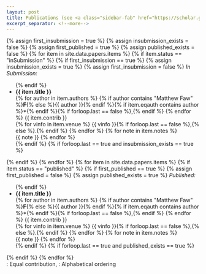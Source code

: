 ```yaml
---
layout: post
title: Publications (see <a class="sidebar-fab" href="https://scholar.google.com/citations?user=uzyYjPkAAAAJ&view_op=list_works&sortby=pubdate" target="_blank"><i class="fab fa-company fa-google"></i></a>)
excerpt_separator: <!--more-->
---
```


{% assign first_insubmission = true %}
{% assign insubmission_exists = false %}
{% assign first_published = true %}
{% assign published_exists = false %}
{% for item in site.data.papers.items %}
    {% if item.status == "inSubmission" %}
        {% if first_insubmission == true %}
            {% assign insubmission_exists = true %}
            {% assign first_insubmission = false %}
<em>In Submission:</em>
<ul>
        {% endif %}
    <li>
    <b>{{ item.title }}</b> <a href="{{ site.data.links[item.linkkey][item.linkver] }}"><i class="fa-regular fa-newspaper"></i></a>
    <br>{% for author in item.authors %}
    {% if author contains "Matthew Faw" %}<b>F</b>{% else %}{{ author }}{% endif %}{% if item.eqauth contains author %}*{% endif %}{% if forloop.last == false %},{% endif %}
    {% endfor %}
    {{ item.contrib }}
    <br>{% for vinfo in item.venue %}
        {{ vinfo }}{% if forloop.last == false %},{% else %}.{% endif %}
    {% endfor %}
    {% for note in item.notes %}
        <br>{{ note }}
    {% endfor %}
    </li>
    {% endif %}
    {% if forloop.last == true and insubmission_exists == true %}
</ul>
    {% endif %}
{% endfor %}
{% for item in site.data.papers.items %}
    {% if item.status == "published" %}
        {% if first_published == true %}
            {% assign first_published = false %}
            {% assign published_exists = true %}
<em>Published:</em>
<ul>
        {% endif %}
    <li>
    <b>{{ item.title }}</b> <a href="{{ site.data.links[item.linkkey][item.linkver] }}"><i class="fa-regular fa-newspaper"></i></a>
    <!--<a href="{{ site.data.links[item.linkkey][item.linkver] }}">{{ item.title }}</a>-->
    <br>{% for author in item.authors %}
    {% if author contains "Matthew Faw" %}<b>F</b>{% else %}{{ author }}{% endif %}{% if item.eqauth contains author %}*{% endif %}{% if forloop.last == false %},{% endif %}
    {% endfor %}
    {{ item.contrib }}
    <br>{% for vinfo in item.venue %}
        {{ vinfo }}{% if forloop.last == false %},{% else %}.{% endif %}
    {% endfor %}
    {% for note in item.notes %}
        <br>{{ note }}
    {% endfor %}
    </li>
    {% endif %}
    {% if forloop.last == true and published_exists == true %}
</ul>
    {% endif %}
{% endfor %}
<div class="message">
    <i class="fa-solid fa-asterisk"></i>: Equal contribution, <i class="fa-solid fa-arrow-down-a-z"></i>: Alphabetical ordering
</div>
